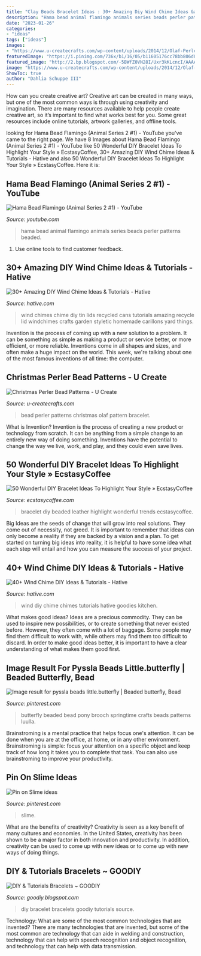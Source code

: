 ```yaml
---
title: "Clay Beads Bracelet Ideas : 30+ Amazing Diy Wind Chime Ideas &amp; Tutorials"
description: "Hama bead animal flamingo animals series beads perler patterns beaded"
date: "2023-01-26"
categories:
- "ideas"
tags: ["ideas"]
images:
- "https://www.u-createcrafts.com/wp-content/uploads/2014/12/Olaf-Perler-Bead.gif"
featuredImage: "https://i.pinimg.com/736x/b1/16/05/b11605176cc78bb806d86ad2b7c07af9.jpg"
featured_image: "http://2.bp.blogspot.com/-5BWfZ0VN28I/Uxr3kKLcncI/AAAAAAAAA_8/vOTQTvD2s7I/s1600/DIY-Bracelet-Tutorials-6.jpg"
image: "https://www.u-createcrafts.com/wp-content/uploads/2014/12/Olaf-Perler-Bead.gif"
ShowToc: true
author: "Dahlia Schuppe III"
---
```



How can you create creative art?
Creative art can be created in many ways, but one of the most common ways is through using creativity and imagination. There are many resources available to help people create creative art, so it’s important to find what works best for you. Some great resources include online tutorials, artwork galleries, and offline tools.

	

		
looking for Hama Bead Flamingo (Animal Series 2 #1) - YouTube you've came to the right page. We have 8 Images about Hama Bead Flamingo (Animal Series 2 #1) - YouTube like 50 Wonderful DIY Bracelet Ideas To Highlight Your Style » EcstasyCoffee, 30+ Amazing DIY Wind Chime Ideas &amp; Tutorials - Hative and also 50 Wonderful DIY Bracelet Ideas To Highlight Your Style » EcstasyCoffee. Here it is:
		
    
## Hama Bead Flamingo (Animal Series 2 #1) - YouTube

<img loading=lazy src="http://i.ytimg.com/vi/2hzi3vKr8Bc/maxresdefault.jpg" onerror="this.onerror=null;this.src='https://tse4.mm.bing.net/th?id=OIP.bOHOGznPxz5czW6JRV7loQHaEK&amp;pid=15.1';" alt="Hama Bead Flamingo (Animal Series 2 #1) - YouTube">

_Source: youtube.com_

>hama bead animal flamingo animals series beads perler patterns beaded. 

	

1. Use online tools to find customer feedback.

    
## 30+ Amazing DIY Wind Chime Ideas &amp; Tutorials - Hative

<img loading=lazy src="http://hative.com/wp-content/uploads/2015/07/wind-chime-ideas-tutorials/25-wind-chime-ideas-tutorials.jpg" onerror="this.onerror=null;this.src='https://tse3.mm.bing.net/th?id=OIP.aGGUuoooGstTJWjx3RpkAAHaNl&amp;pid=15.1';" alt="30+ Amazing DIY Wind Chime Ideas &amp; Tutorials - Hative">

_Source: hative.com_

>wind chimes chime diy tin lids recycled cans tutorials amazing recycle lid windchimes crafts garden styletic homemade carillons yard things. 

	

Invention is the process of coming up with a new solution to a problem. It can be something as simple as making a product or service better, or more efficient, or more reliable. Inventions come in all shapes and sizes, and often make a huge impact on the world. This week, we're talking about one of the most famous inventions of all time: the computer.

    
## Christmas Perler Bead Patterns - U Create

<img loading=lazy src="https://www.u-createcrafts.com/wp-content/uploads/2014/12/Olaf-Perler-Bead.gif" onerror="this.onerror=null;this.src='https://tse1.mm.bing.net/th?id=OIP.-zEMyJOHSZO4IfDkcaQCBgAAAA&amp;pid=15.1';" alt="Christmas Perler Bead Patterns - U Create">

_Source: u-createcrafts.com_

>bead perler patterns christmas olaf pattern bracelet. 

	

What is Invention?
Invention is the process of creating a new product or technology from scratch. It can be anything from a simple change to an entirely new way of doing something. Inventions have the potential to change the way we live, work, and play, and they could even save lives.

    
## 50 Wonderful DIY Bracelet Ideas To Highlight Your Style » EcstasyCoffee

<img loading=lazy src="https://i1.wp.com/www.ecstasycoffee.com/wp-content/uploads/2016/08/DIY-Beaded-Leather-Bracelet.jpg" onerror="this.onerror=null;this.src='https://tse1.mm.bing.net/th?id=OIP.HzoxoQfGYBwmElNWODPHVgHaKx&amp;pid=15.1';" alt="50 Wonderful DIY Bracelet Ideas To Highlight Your Style » EcstasyCoffee">

_Source: ecstasycoffee.com_

>bracelet diy beaded leather highlight wonderful trends ecstasycoffee. 

	

Big Ideas are the seeds of change that will grow into real solutions. They come out of necessity, not greed. It is important to remember that ideas can only become a reality if they are backed by a vision and a plan. To get started on turning big ideas into reality, it is helpful to have some idea what each step will entail and how you can measure the success of your project.

    
## 40+ Wind Chime DIY Ideas &amp; Tutorials - Hative

<img loading=lazy src="http://hative.com/wp-content/uploads/2017/06/wind-chime-diy/6-wind-chime-diy-ideas-tutorials.jpg" onerror="this.onerror=null;this.src='https://tse2.mm.bing.net/th?id=OIP.q8BGTB8h2WPff7hasHFqyQHaRI&amp;pid=15.1';" alt="40+ Wind Chime DIY Ideas &amp; Tutorials - Hative">

_Source: hative.com_

>wind diy chime chimes tutorials hative goodies kitchen. 

	

What makes good ideas?
Ideas are a precious commodity. They can be used to inspire new possibilities, or to create something that never existed before. However, they often come with a lot of baggage. Some people may find them difficult to work with, while others may find them too difficult to discard. In order to make good ideas better, it is important to have a clear understanding of what makes them good first.

    
## Image Result For Pyssla Beads Little.butterfly | Beaded Butterfly, Bead

<img loading=lazy src="https://i.pinimg.com/736x/47/ff/83/47ff8322e4ae77374501d8161c8ec5d5--butterfly-pin-kids-camp.jpg" onerror="this.onerror=null;this.src='https://tse1.mm.bing.net/th?id=OIP.Zq-RLTfbdRChgrNgaVTgxQEFDv&amp;pid=15.1';" alt="Image result for pyssla beads little.butterfly | Beaded butterfly, Bead">

_Source: pinterest.com_

>butterfly beaded bead pony brooch springtime crafts beads patterns luulla. 

	

Brainstroming is a mental practice that helps focus one's attention. It can be done when you are at the office, at home, or in any other environment. Brainstroming is simple: focus your attention on a specific object and keep track of how long it takes you to complete that task. You can also use brainstroming to improve your productivity.

    
## Pin On Slime Ideas

<img loading=lazy src="https://i.pinimg.com/736x/b1/16/05/b11605176cc78bb806d86ad2b7c07af9.jpg" onerror="this.onerror=null;this.src='https://tse2.mm.bing.net/th?id=OIP.3pKFdCJ54rQD2m_gA7niegHaJ3&amp;pid=15.1';" alt="Pin on Slime ideas">

_Source: pinterest.com_

>slime. 

	

What are the benefits of creativity?
Creativity is seen as a key benefit of many cultures and economies. In the United States, creativity has been shown to be a major factor in both innovation and productivity. In addition, creativity can be used to come up with new ideas or to come up with new ways of doing things.

    
## DIY &amp; Tutorials Bracelets ~ GOODIY

<img loading=lazy src="http://2.bp.blogspot.com/-5BWfZ0VN28I/Uxr3kKLcncI/AAAAAAAAA_8/vOTQTvD2s7I/s1600/DIY-Bracelet-Tutorials-6.jpg" onerror="this.onerror=null;this.src='https://tse4.mm.bing.net/th?id=OIP.FwYOkIU-8ZHwVbUKPMKqbAHaP8&amp;pid=15.1';" alt="DIY &amp; Tutorials Bracelets ~ GOODIY">

_Source: goodiy.blogspot.com_

>diy bracelet bracelets goodiy tutorials source. 

	

Technology: What are some of the most common technologies that are invented?
There are many technologies that are invented, but some of the most common are technology that can aide in welding and construction, technology that can help with speech recognition and object recognition, and technology that can help with data transmission.

